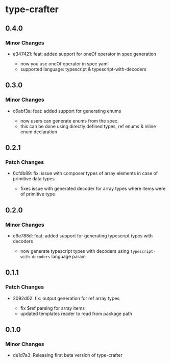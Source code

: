 # type-crafter

## 0.4.0

### Minor Changes

- e347421: feat: added support for oneOf operator in spec generation

  - now you use oneOf operator in spec yaml
  - supported language: typescript & typescript-with-decoders

## 0.3.0

### Minor Changes

- c6abf3a: feat: added support for generating enums

  - now users can generate enums from the spec.
  - this can be done using directly defined types, ref enums & inline enum declaration

## 0.2.1

### Patch Changes

- 6cfdb89: fix: issue with composer types of array elements in case of primitive data types

  - fixes issue with generated decoder for array types where items were of primitive type

## 0.2.0

### Minor Changes

- e6e788d: feat: added support for generating typescript types with decoders

  - now generate typescript types with decoders using `typescript-with-decoders` language param

## 0.1.1

### Patch Changes

- 2092d02: fix: output generation for ref array types

  - fix $ref parsing for array items
  - updated templates reader to read from package path

## 0.1.0

### Minor Changes

- de1d7a3: Releasing first beta version of type-crafter
